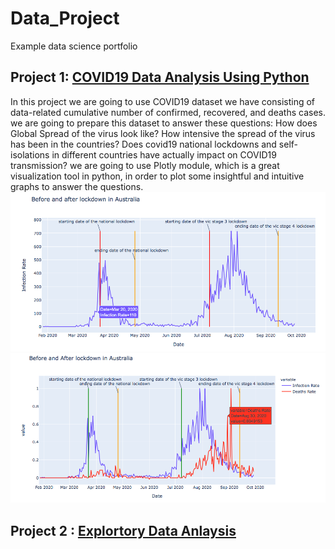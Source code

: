 # Data_Project
Example data science portfolio

## Project 1: [COVID19 Data Analysis Using Python](https://yifanlintw.github.io/Data-Project/)
In this project we are going to use COVID19 dataset we have consisting of data-related cumulative number of confirmed, recovered, and deaths cases. we are going to prepare this dataset to answer these questions: How does Global Spread of the virus look like? How intensive the spread of the virus has been in the countries? Does covid19 national lockdowns and self-isolations in different countries have actually impact on COVID19 transmission? we are going to use Plotly module, which is a great visualization tool in python, in order to plot some insightful and intuitive graphs to answer the questions.
![](https://github.com/yifanlintw/Data-Project/blob/main/images/Infection%20rate%20in%20Australia.png)
![](https://github.com/yifanlintw/Data-Project/blob/main/images/Infection%20and%20deaths%20rate%20in%20Australia.png)

## Project 2 : [Explortory Data Anlaysis](https://yifanlintw.github.io/Data-Project/)


